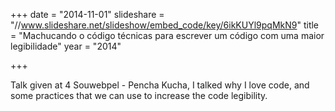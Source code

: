 +++
date = "2014-11-01"
slideshare = "//www.slideshare.net/slideshow/embed_code/key/6ikKUYl9pqMkN9"
title = "Machucando o código técnicas para escrever um código com uma maior legibilidade"
year = "2014"

+++

Talk given at 4 Souwebpel - Pencha Kucha, I talked why I love code, and some practices that we can use to increase the code legibility.
